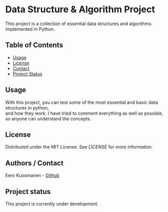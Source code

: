 # Data Structure & Algorithm Project

This project is a collection of essential data structures and algorithms implemented in Python. 

## Table of Contents

- [Usage](#usage)
- [License](#license)
- [Contact](#contact)
- [Project Status](#project-status)

## Usage
With this project, you can test some of the most essential and basic data structures in python,  
and how they work. I have tried to comment everything as well as possible, so anyone can understand the concepts.

## License

Distributed under the MIT License. See LICENSE for more information.

## Authors / Contact
Eero Kuosmanen - [Github](https://github.com/<eeroak>)

## Project status
This project is currently under development.
